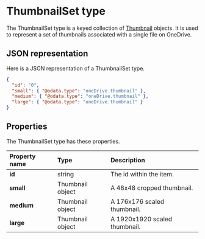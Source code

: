 ﻿# ThumbnailSet type
The ThumbnailSet type is a keyed collection of [Thumbnail](thumbnail.md) objects.
It is used to represent a set of thumbnails associated with a single file on OneDrive.

## JSON representation
Here is a JSON representation of a ThumbnailSet type.

<!-- { "blockType": "resource", "@odata.type": "oneDrive.thumbnailSet" } -->
```json
{
  "id": "0",
  "small": { "@odata.type": "oneDrive.thumbnail" },
  "medium": { "@odata.type": "oneDrive.thumbnail" },
  "large": { "@odata.type": "oneDrive.thumbnail" }
}
```
## Properties
The ThumbnailSet type has these properties.

| Property name | Type             | Description                   |
|:--------------|:-----------------|:------------------------------|
| **id**        | string           | The id within the item.       |
| **small**     | Thumbnail object | A 48x48 cropped thumbnail.    |
| **medium**    | Thumbnail object | A 176x176 scaled thumbnail.   |
| **large**     | Thumbnail object | A 1920x1920 scaled thumbnail. |
